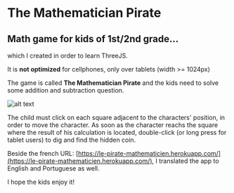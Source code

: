 # The Mathematician Pirate

## Math game for kids of 1st/2nd grade...

which I created in order to learn ThreeJS.

It is **not optimized** for cellphones, only over tablets (width >= 1024px)

The game is called **The Mathematician Pirate** and the kids need to solve some addition and subtraction question.

![alt text](https://github.com/maufarinelli/math-game-threejs/tree/master/public/app-screenshot.png)

The child must click on each square adjacent to the characters' position, in order to move the character.
As soon as the character reachs the square where the result of his calculation is located, double-click (or long press for tablet users) to dig and find the hidden coin.

Beside the french URL: [https://le-pirate-mathematicien.herokuapp.com/](https://le-pirate-mathematicien.herokuapp.com/), I translated the app to English and Portuguese as well.

I hope the kids enjoy it!
